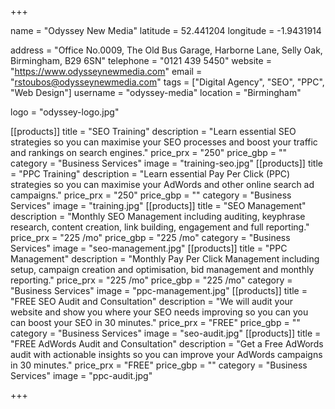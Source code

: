 +++

name = "Odyssey New Media"
latitude = 52.441204
longitude = -1.9431914

address = "Office No.0009, The Old Bus Garage, Harborne Lane, Selly Oak, Birmingham, B29 6SN"
telephone = "0121 439 5450"
website = "https://www.odysseynewmedia.com"
email = "rstoubos@odysseynewmedia.com"
tags = ["Digital Agency", "SEO", "PPC", "Web Design"]
username = "odyssey-media"
location = "Birmingham"

logo = "odyssey-logo.jpg"

[[products]]
  title = "SEO Training"
  description = "Learn essential SEO strategies so you can maximise your SEO processes and boost your traffic and rankings on search engines."
  price_prx = "250"
  price_gbp = ""
  category = "Business Services"
  image = "training-seo.jpg"
[[products]]
  title = "PPC Training"
  description = "Learn essential Pay Per Click (PPC) strategies so you can maximise your AdWords and other online search ad campaigns."
  price_prx = "250"
  price_gbp = ""
  category = "Business Services"
  image = "training.jpg"
[[products]]
  title = "SEO Management"
  description = "Monthly SEO Management including auditing, keyphrase research, content creation, link building, engagement and full reporting."
  price_prx = "225 /mo"
  price_gbp = "225 /mo"
  category = "Business Services"
  image = "seo-management.jpg"
[[products]]
  title = "PPC Management"
  description = "Monthly Pay Per Click Management including setup, campaign creation and optimisation, bid management and monthly reporting."
  price_prx = "225 /mo"
  price_gbp = "225 /mo"
  category = "Business Services"
  image = "ppc-management.jpg"
[[products]]
  title = "FREE SEO Audit and Consultation"
  description = "We will audit your website and show you where your SEO needs improving so you can you can boost your SEO in 30 minutes."
  price_prx = "FREE"
  price_gbp = ""
  category = "Business Services"
  image = "seo-audit.jpg"
[[products]]
  title = "FREE AdWords Audit and Consultation"
  description = "Get a Free AdWords audit with actionable insights so you can improve your AdWords campaigns in 30 minutes."
  price_prx = "FREE"
  price_gbp = ""
  category = "Business Services"
  image = "ppc-audit.jpg"

+++
